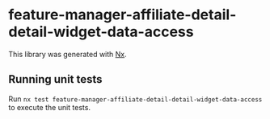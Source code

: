 # feature-manager-affiliate-detail-detail-widget-data-access

This library was generated with [Nx](https://nx.dev).

## Running unit tests

Run `nx test feature-manager-affiliate-detail-detail-widget-data-access` to execute the unit tests.

